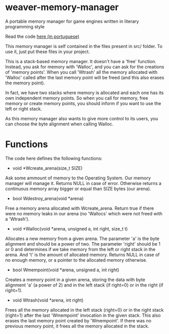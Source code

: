 # weaver-memory-manager

A portable memory manager for game engines written in literary programming style

Read the code [here (in portuguese)](https://github.com/thiagoharry/weaver-memory-manager/blob/master/weaver-memory-manager.pdf)

This memory manager is self contained in the files present in src/ folder. To use it, just put these files in your project.

This is a stack-based memory manager. It doesn't have a 'free'
function. Instead, you ask for memory with 'Walloc', and you can ask
for the creations of 'memory points'. When you call 'Wtrash' all the
memory allocated with 'Walloc' called after the last memory point will
be freed (and this also erases the memory point).

In fact, we have two stacks where memory is allocated and each one has
its own independent memory points. So when you call for memory, free
memory or create memory points, you should inform if you want to use
the left or right stack.

As this memory manager also wants to give more control to its users,
you can choose the byte alignment when calling Walloc.

# Functions

The code here defines the following functions:

* void *Wcreate_arena(size_t SIZE)

Ask some ammount of memory to the Operating System. Our memory manager
will manage it. Returns NULL in case of error. Otherwise returns a
continuous memory array bigger or equal than SIZE bytes (our arena).

* bool Wdestroy_arena(void *arena)

Free a memory arena allocated with Wcreate_arena. Return true if there
were no memory leaks in our arena (no 'Wallocs' which were not freed
with a 'Wtrash').

* void *Walloc(void *arena, unsigned a, int right, size_t t)

Allocates a new memory from a given arena. The parameter 'a' is the
byte alignment and should be a power of two. The parameter 'right'
should be 1 or 0 and determines if we take memory from the left or
right stack in the arena. And 't' is the amount of allocated
memory. Returns NULL in case of no enough memory, or a pointer to the
allocated memory otherwise.

* bool Wmempoint(void *arena, unsigned a, int right)

Creates a memory point in a given arena, storing the data with byte
alignment 'a' (a power of 2) and in the left stack (if right=0) or in
the right (if right=1).

* void Wtrash(void *arena, int right)

Frees all the memory allocated in the left stack (right=0) or in the
right stack (right=1) after the last 'Wmempoint' invocation in the
given stack. This also erases the last memory point created by
'Wmempoint'. If there was no previous memory point, it frees all the
memory allocated in the stack.